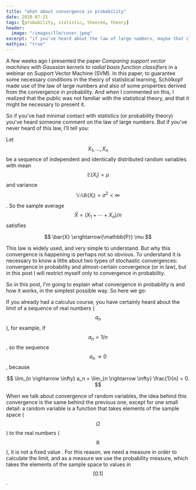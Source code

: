```yaml
---
title: "what about convergence in probability"
date: 2020-07-21
tags: [probability, statistic, theorem, theory]
header:
  image: "/images/llm/cover.jpeg"
excerpt: "if you’ve heard about the law of large numbers, maybe that clarifies a lot of questions"
mathjax: "true"
---
```


A few weeks ago I presented the paper _Comparing support vector machines with Gaussian kernels to radial basis function classifiers_ in a webinar on Support Vector Machine (SVM). In this paper, to guarantee some necessary conditions in the theory of statistical learning, Schölkopf made use of the law of large numbers and also of some properties derived from the convergence in probability. And when I commented on this, I realized that the public was not familiar with the statistical theory, and that it might be necessary to present it.

So if you've had minimal contact with statistics (or probability theory) you've heard someone comment on the law of large numbers. But if you’ve never heard of this law, I’ll tell you:

Let $$X_1, \dots, X_n$$ be a sequence of independent and identically distributed random variables with mean $$ \mathbb{E}(X_i) = \mu $$ and variance $$\mathbb{VAR}(X_i) = \sigma^2 < \infty$$. So the sample average $$ \bar{X} = (X_1 + \cdots + X_n)/n $$ satisfies

$$
\bar{X} \xrightarrow{\mathbb{P}} \mu
$$

This law is widely used, and very simple to understand. But why this convergence is happening is perhaps not so obvious. To understand it is necessary to know a little about two types of stochastic convergences: convergence in probability and almost-certain convergence (or in law), but in this post I will restrict myself only to convergence in probability.

So in this post, I'm going to explain what convergence in probability is and how it works, in the simplest possible way. So here we go:

If you already had a calculus course, you have certainly heard about the limit of a sequence of real numbers ($$ a_n $$), for example, if $$a_n = 1/n $$, so the sequence $$ a_n \rightarrow 0$$, because

$$
\lim_{n \rightarrow \infty} a_n = \lim_{n \rightarrow \infty} \frac{1}{n} = 0.
$$

When we talk about convergence of random variables, the idea behind this convergence is the same behind the previous one, except for one small detail: a random variable is a function that takes elements of the sample space ($$\Omega$$) to the real numbers ($$\mathbb{R}$$), it is not a fixed value . For this reason, we need a measure in order to calculate the limit, and as a measure we use the probability measure, which takes the elements of the sample space to values in $$[0.1]$$.
